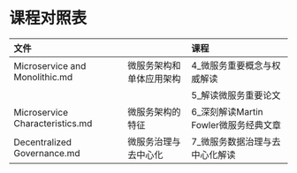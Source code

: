 # 课程对照表

| 文件                            |                          | 课程                                  |
| :------------------------------ | ------------------------ | :------------------------------------ |
| Microservice and Monolithic.md  | 微服务架构和单体应用架构 | 4_微服务重要概念与权威解读            |
|                                 |                          | 5_解读微服务重要论文                  |
| Microservice Characteristics.md | 微服务架构的特征         | 6_深刻解读Martin Fowler微服务经典文章 |
| Decentralized Governance.md     | 微服务治理与去中心化     | 7_微服务数据治理与去中心化解读        |

